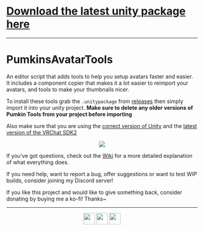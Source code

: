 # [Download the latest unity package here](https://github.com/rurre/PumkinsAvatarTools/releases/latest)
---------------------
# PumkinsAvatarTools
An editor script that adds tools to help you setup avatars faster and easier. It includes a component copier that makes it a lot easier to reimport your avatars, and tools to make your thumbnails nicer.

To install these tools grab the `.unitypackage` from [releases](https://github.com/rurre/PumkinsAvatarTools/releases/latest) then simply import it into your unity project.
**Make sure to delete any older versions of Pumkin Tools from your project before importing**

Also make sure that you are using the [correct version of Unity](https://docs.vrchat.com/docs/current-unity-version) and the [latest version of the VRChat SDK2](https://docs.vrchat.com/docs/setting-up-the-sdk)

<p align="center">
<img src="https://user-images.githubusercontent.com/16716633/81964925-fc580180-961f-11ea-887c-72ca63d26632.png"></img>
</p>

If you've got questions, check out the [Wiki](https://github.com/rurre/PumkinsAvatarTools/wiki) for a more detailed explanation of what everything does.

If you need help, want to report a bug, offer suggestions or want to test WIP builds, consider joining my Discord server!

If you like this project and would like to give something back, consider donating by buying me a ko-fi! Thanks~ 

---------------------------

<p align="center">
<a href="https://trello.com/b/hRlsDWAH/pumkins-avatar-tools"><img src="https://user-images.githubusercontent.com/16716633/81932289-3ca18a80-95f4-11ea-990d-4b1ee4378a3a.png" height="30"></a>
<a href="https://ko-fi.com/M4M1VOLP"><img src="https://www.ko-fi.com/img/githubbutton_sm.svg" height="30"></a>
<a href="https://discord.gg/7vyekJv"><img src="https://user-images.githubusercontent.com/16716633/81932291-3d3a2100-95f4-11ea-9867-febb84ff63e1.png" height="30"></a>
</p>
